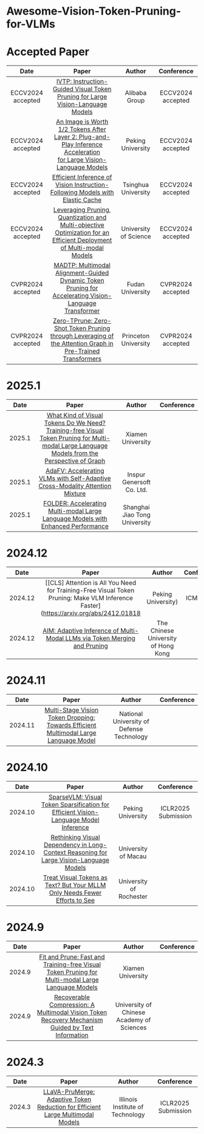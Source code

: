 # Awesome-Vision-Token-Pruning-for-VLMs
# Accepted Paper
|Date|Paper|Author|Conference|
|:---:|:---:|:---:|:---:| 
|ECCV2024 accepted	|[IVTP: Instruction-Guided Visual Token Pruning for Large Vision-Language Models](https://link.springer.com/chapter/10.1007/978-3-031-72643-9_13)	|Alibaba Group	|ECCV2024 accepted|
|ECCV2024 accepted|[An Image is Worth 1/2 Tokens After Layer 2: Plug-and-Play Inference Acceleration for Large Vision-Language Models](https://link.springer.com/chapter/10.1007/978-3-031-73004-7_2)	|Peking University	|ECCV2024 accepted|
|ECCV2024 accepted|[Efficient Inference of Vision Instruction-Following Models with Elastic Cache](https://link.springer.com/chapter/10.1007/978-3-031-72643-9_4)	|Tsinghua University	|ECCV2024 accepted|
|ECCV2024 accepted|[Leveraging Pruning, Quantization and Multi-objective Optimization for an Efficient Deployment of Multi-modal Models](https://link.springer.com/chapter/10.1007/978-981-96-2074-6_5)|University of Science |ECCV2024 accepted|
|CVPR2024 accepted|[MADTP: Multimodal Alignment-Guided Dynamic Token Pruning for Accelerating Vision-Language Transformer](https://openaccess.thecvf.com/content/CVPR2024/html/Cao_MADTP_Multimodal_Alignment-Guided_Dynamic_Token_Pruning_for_Accelerating_Vision-Language_Transformer_CVPR_2024_paper.html)|Fudan University|CVPR2024 accepted|
|CVPR2024 accepted|[Zero-TPrune: Zero-Shot Token Pruning through Leveraging of the Attention Graph in Pre-Trained Transformers](https://openaccess.thecvf.com/content/CVPR2024/html/Wang_Zero-TPrune_Zero-Shot_Token_Pruning_through_Leveraging_of_the_Attention_Graph_CVPR_2024_paper.html)|Princeton University|CVPR2024 accepted|
# 2025.1
|Date|Paper|Author|Conference|
|:---:|:---:|:---:|:---:| 
|2025.1	|[What Kind of Visual Tokens Do We Need? Training-free Visual Token Pruning for Multi-modal Large Language Models from the Perspective of Graph](https://arxiv.org/abs/2501.02268)	|Xiamen University	||
|2025.1	|[AdaFV: Accelerating VLMs with Self-Adaptive Cross-Modality Attention Mixture](https://arxiv.org/abs/2501.09532)|Inspur Genersoft Co. Ltd.||
|2025.1 |[FOLDER: Accelerating Multi-modal Large Language Models with Enhanced Performance](https://arxiv.org/abs/2501.02430)| Shanghai Jiao Tong University||
# 2024.12
|Date|Paper|Author|Conference|
|:---:|:---:|:---:|:---:| 
|2024.12|[[CLS] Attention is All You Need for Training-Free Visual Token Pruning: Make VLM Inference Faster](https://arxiv.org/abs/2412.01818|Peking University)|ICML2025|
|2024.12| [AIM: Adaptive Inference of Multi-Modal LLMs via Token Merging and Pruning](https://arxiv.org/abs/2412.03248)|The Chinese University of Hong Kong||
# 2024.11
|Date|Paper|Author|Conference|
|:---:|:---:|:---:|:---:| 
|2024.11|[Multi-Stage Vision Token Dropping: Towards Efficient Multimodal Large Language Model](https://arxiv.org/abs/2411.10803)|National University of Defense Technology||

# 2024.10
|Date|Paper|Author|Conference|
|:---:|:---:|:---:|:---:| 
|2024.10|[SparseVLM: Visual Token Sparsification for Efficient Vision-Language Model Inference](https://arxiv.org/abs/2410.04417)|Peking University|ICLR2025 Submission|
|2024.10|[Rethinking Visual Dependency in Long-Context Reasoning for Large Vision-Language Models](https://arxiv.org/abs/2410.19732)|University of Macau||
|2024.10|[Treat Visual Tokens as Text? But Your MLLM Only Needs Fewer Efforts to See](https://arxiv.org/abs/2410.06169)|University of Rochester||

# 2024.9
|Date|Paper|Author|Conference|
|:---:|:---:|:---:|:---:| 
|2024.9|[Fit and Prune: Fast and Training-free Visual Token Pruning for Multi-modal Large Language Models](https://arxiv.org/abs/2409.10197)|Xiamen University	||
|2024.9|[Recoverable Compression: A Multimodal Vision Token Recovery Mechanism Guided by Text Information](https://arxiv.org/abs/2409.01179)|University of Chinese Academy of Sciences||
# 2024.3
|Date|Paper|Author|Conference|
|:---:|:---:|:---:|:---:| 
|2024.3|[LLaVA-PruMerge: Adaptive Token Reduction for Efficient Large Multimodal Models](https://arxiv.org/abs/2403.15388)|Illinois Institute of Technology|ICLR2025 Submission|
